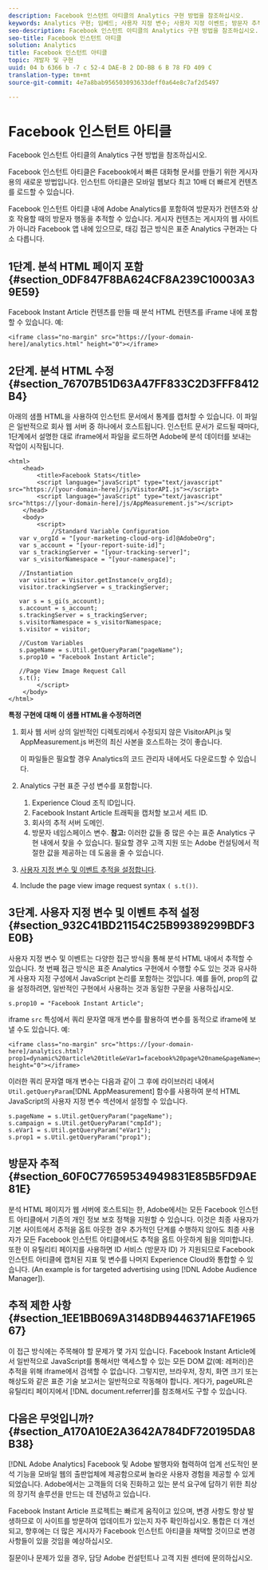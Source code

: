 ```yaml
---
description: Facebook 인스턴트 아티클의 Analytics 구현 방법을 참조하십시오.
keywords: Analytics 구현; 임베드; 사용자 지정 변수; 사용자 지정 이벤트; 방문자 추적; 추적; 제한 사항
seo-description: Facebook 인스턴트 아티클의 Analytics 구현 방법을 참조하십시오.
seo-title: Facebook 인스턴트 아티클
solution: Analytics
title: Facebook 인스턴트 아티클
topic: 개발자 및 구현
uuid: 04 b 6366 b -7 c 52-4 DAE-B 2 DD-BB 6 B 78 FD 409 C
translation-type: tm+mt
source-git-commit: 4e7a8bab956503093633deff0a64e8c7af2d5497

---
```



# Facebook 인스턴트 아티클

Facebook 인스턴트 아티클의 Analytics 구현 방법을 참조하십시오.

Facebook 인스턴트 아티클은 Facebook에서 빠른 대화형 문서를 만들기 위한 게시자용의 새로운 방법입니다. 인스턴트 아티클은 모바일 웹보다 최고 10배 더 빠르게 컨텐츠를 로드할 수 있습니다.

Facebook 인스턴트 아티클 내에 Adobe Analytics를 포함하여 방문자가 컨텐츠와 상호 작용할 때의 방문자 행동을 추적할 수 있습니다. 게시자 컨텐츠는 게시자의 웹 사이트가 아니라 Facebook 앱 내에 있으므로, 태깅 접근 방식은 표준 Analytics 구현과는 다소 다릅니다.

## 1단계. 분석 HTML 페이지 포함 {#section_0DF847F8BA624CF8A239C10003A39E59}

Facebook Instant Article 컨텐츠를 만들 때 분석 HTML 컨텐츠를 iFrame 내에 포함할 수 있습니다. 예:

```
<iframe class="no-margin" src="https://[your-domain-here]/analytics.html" height="0"></iframe>
```

## 2단계. 분석 HTML 수정 {#section_76707B51D63A47FF833C2D3FFF8412B4}

아래의 샘플 HTML을 사용하여 인스턴트 문서에서 통계를 캡처할 수 있습니다. 이 파일은 일반적으로 회사 웹 서버 중 하나에서 호스트됩니다. 인스턴트 문서가 로드될 때마다, 1단계에서 설명한 대로 iframe에서 파일을 로드하면 Adobe에 분석 데이터를 보내는 작업이 시작됩니다.

```
<html> 
    <head> 
        <title>Facebook Stats</title> 
        <script language="javaScript" type="text/javascript" src="https://[your-domain-here]/js/VisitorAPI.js"></script> 
        <script language="javaScript" type="text/javascript" src="https://[your-domain-here]/js/AppMeasurement.js"></script> 
    </head> 
    <body> 
        <script> 
            //Standard Variable Configuration 
   var v_orgId = "[your-marketing-cloud-org-id]@AdobeOrg"; 
   var s_account = "[your-report-suite-id]"; 
   var s_trackingServer = "[your-tracking-server]"; 
   var s_visitorNamespace = "[your-namespace]"; 
     
   //Instantiation 
   var visitor = Visitor.getInstance(v_orgId); 
   visitor.trackingServer = s_trackingServer; 
     
   var s = s_gi(s_account); 
   s.account = s_account; 
   s.trackingServer = s_trackingServer; 
   s.visitorNamespace = s_visitorNamespace; 
   s.visitor = visitor; 
     
   //Custom Variables 
   s.pageName = s.Util.getQueryParam("pageName"); 
   s.prop10 = "Facebook Instant Article"; 
       
   //Page View Image Request Call 
   s.t(); 
        </script> 
    </body> 
</html> 
```

**특정 구현에 대해 이 샘플 HTML을 수정하려면**

1. 회사 웹 서버 상의 일반적인 디렉토리에서 수정되지 않은 VisitorAPI.js 및 AppMeasurement.js 버전의 최신 사본을 호스트하는 것이 좋습니다.

   이 파일들은 필요할 경우 Analytics의 코드 관리자 내에서도 다운로드할 수 있습니다.

1. Analytics 구현 표준 구성 변수를 포함합니다.

   1. Experience Cloud 조직 ID입니다.
   1. Facebook Instant Article 트래픽을 캡처할 보고서 세트 ID.
   1. 회사의 추적 서버 도메인.
   1. 방문자 네임스페이스 변수. **참고:** 이러한 값들 중 많은 수는 표준 Analytics 구현 내에서 찾을 수 있습니다. 필요할 경우 고객 지원 또는 Adobe 컨설팅에서 적절한 값을 제공하는 데 도움을 줄 수 있습니다.

1. [사용자 지정 변수 및 이벤트 추적을 설정합니다](../../implement/js-implementation/analytics-facebook-instant-articles.md#section_932C41BD21154C25B99389299BDF3E0B).
1. Include the page view image request syntax `( s.t())`.

## 3단계. 사용자 지정 변수 및 이벤트 추적 설정 {#section_932C41BD21154C25B99389299BDF3E0B}

사용자 지정 변수 및 이벤트는 다양한 접근 방식을 통해 분석 HTML 내에서 추적할 수 있습니다. 첫 번째 접근 방식은 표준 Analytics 구현에서 수행할 수도 있는 것과 유사하게 사용자 지정 구성에서 JavaScript 논리를 포함하는 것입니다. 예를 들어, prop의 값을 설정하려면, 일반적인 구현에서 사용하는 것과 동일한 구문을 사용하십시오.

```
s.prop10 = "Facebook Instant Article";
```

iframe `src` 특성에서 쿼리 문자열 매개 변수를 활용하여 변수를 동적으로 iframe에 보낼 수도 있습니다. 예:

```
<iframe class="no-margin" src="https://[your-domain-here]/analytics.html?prop1=dynamic%20article%20title&eVar1=facebook%20page%20name&pageName=your%20page%20name%20here&cmpId=your%20campaignID%20here" height="0"></iframe>
```

이러한 쿼리 문자열 매개 변수는 다음과 같이 그 후에 라이브러리 내에서 `Util.getQueryParam`[!DNL AppMeasurement] 함수를 사용하여 분석 HTML JavaScript의 사용자 지정 변수 섹션에서 설정할 수 있습니다.

```
s.pageName = s.Util.getQueryParam("pageName"); 
s.campaign = s.Util.getQueryParam("cmpId"); 
s.eVar1 = s.Util.getQueryParam("eVar1"); 
s.prop1 = s.Util.getQueryParam("prop1"); 
```

## 방문자 추적 {#section_60F0C77659534949831E85B5FD9AE81E}

분석 HTML 페이지가 웹 서버에 호스트되는 한, Adobe에서는 모든 Facebook 인스턴트 아티클에서 기존의 개인 정보 보호 정책을 지원할 수 있습니다. 이것은 최종 사용자가 기본 사이트에서 추적을 옵트 아웃한 경우 추가적인 단계를 수행하지 않아도 최종 사용자가 모든 Facebook 인스턴트 아티클에서도 추적을 옵트 아웃하게 됨을 의미합니다. 또한 이 유틸리티 페이지를 사용하면 ID 서비스 (방문자 ID) 가 지원되므로 Facebook 인스턴트 아티클에 캡처된 지표 및 변수를 나머지 Experience Cloud와 통합할 수 있습니다. (An example is for targeted advertising using [!DNL Adobe Audience Manager]).

## 추적 제한 사항 {#section_1EE1BB069A3148DB9446371AFE196567}

이 접근 방식에는 주목해야 할 문제가 몇 가지 있습니다. Facebook Instant Article에서 일반적으로 JavaScript를 통해서만 액세스할 수 있는 모든 DOM 값(예: 레퍼러)은 추적을 위해 iframe에서 검색할 수 없습니다. 그렇지만, 브라우저, 장치, 화면 크기 또는 해상도와 같은 표준 기술 보고서는 일반적으로 작동해야 합니다. 게다가, pageURL은 유틸리티 페이지에서 [!DNL document.referrer]를 참조해서도 구할 수 있습니다.

## 다음은 무엇입니까? {#section_A170A10E2A3642A784DF720195DA8B38}

[!DNL Adobe Analytics] Facebook 및 Adobe 발행자와 협력하여 업계 선도적인 분석 기능을 모바일 웹의 출판업체에 제공함으로써 놀라운 사용자 경험을 제공할 수 있게 되었습니다. Adobe에서는 고객들의 더욱 진화하고 있는 분석 요구에 답하기 위한 최상의 장기적 솔루션을 만드는 데 전념하고 있습니다.

Facebook Instant Article 프로젝트는 빠르게 움직이고 있으며, 변경 사항도 항상 발생하므로 이 사이트를 방문하여 업데이트가 있는지 자주 확인하십시오. 통합은 더 개선되고, 향후에는 더 많은 게시자가 Facebook 인스턴트 아티클을 채택할 것이므로 변경 사항들이 있을 것임을 예상하십시오.

질문이나 문제가 있을 경우, 담당 Adobe 컨설턴트나 고객 지원 센터에 문의하십시오.
